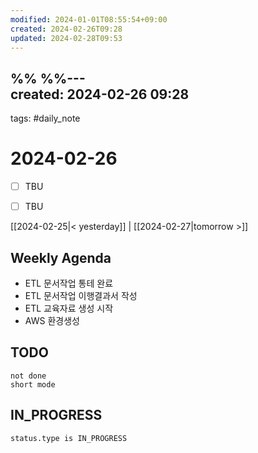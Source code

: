```yaml
---
modified: 2024-01-01T08:55:54+09:00
created: 2024-02-26T09:28
updated: 2024-02-28T09:53
---
```

%%  %%---  
created: 2024-02-26 09:28  
---  
tags: #daily_note  
  
# 2024-02-26  
- [ ] TBU  
- [ ] TBU  
  
  
[[2024-02-25|< yesterday]] | [[2024-02-27|tomorrow >]]  

## Weekly Agenda

- ETL 문서작업 통테 완료
- ETL 문서작업 이행결과서 작성
- ETL 교육자료 생성 시작
- AWS 환경생성


## TODO


```tasks  
not done  
short mode  
```

## IN_PROGRESS
```tasks  
status.type is IN_PROGRESS
```

